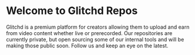 # Welcome to Glitchd Repos

Glitchd is a premium platform for creators allowing them to upload and earn from video content whether live
or prerecorded. Our repositories are currently private, but open sourcing some of our internal tools and
will be making those public soon. Follow us and keep an eye on the latest.

